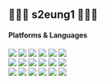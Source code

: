 
## 👩🏻‍💻 s2eung1 👩🏻‍💻

####  Platforms & Languages 
  
  
  <p>
    <img src="https://img.shields.io/badge/Python-3776AB?style=flat&logo=python&logoColor=white"> 
    <img src="https://img.shields.io/badge/C-1B1A17?style=flat&logo=C&logoColor=white"/>
    <img src="https://img.shields.io/badge/C++-00599C?style=flat&logo=c%2B%2B&logoColor=white">
    <img src="https://img.shields.io/badge/HTML-E34F26?style=flat&logo=html5&logoColor=white">
    <img src="https://img.shields.io/badge/CSS-1572B6?style=flat&logo=css3&logoColor=white">
    <img src="https://img.shields.io/badge/JavaScript-F7DF1E?style=flat&logo=javascript&logoColor=white"><br>
    <img src="https://img.shields.io/badge/React-61DAFB?style=flat&logo=React&logoColor=black"/>
    <img src="https://img.shields.io/badge/Android-3DDC84?style=flat&logo=Android&logoColor=white"/>
    <img src="https://img.shields.io/badge/Flutter-02569B?style=flat&logo=Flutter&logoColor=white"/>
    <img src="https://img.shields.io/badge/Angular.js-DD0031?style=flat&logo=angularjs&logoColor=white">
    <img src="https://img.shields.io/badge/MySQL-4479A1?style=flat&logo=mysql&logoColor=white">
    <img src="https://img.shields.io/badge/MongoDB-47A248?style=flat&logo=MongoDB&logoColor=white"><br>
    <img src="https://img.shields.io/badge/Firebase-FFCA28?style=flat&logo=Firebase&logoColor=white">
    <img src="https://img.shields.io/badge/Express-000000?style=flat&logo=Express&logoColor=white">  
    <img src="https://img.shields.io/badge/Node.js-339933?style=flat&logo=Node.js&logoColor=white">
    <img src="https://img.shields.io/badge/Linux-FCC624?style=flat&logo=Linux&logoColor=white">
    <img src="https://img.shields.io/badge/GitHub-181717?style=flat&logo=GitHub&logoColor=white">
    <img src="https://img.shields.io/badge/Git-F05032?style=flat&logo=Git&logoColor=white">
  </p>
  <br></br>



<!-- 
#### 🌱 Study
  <a href="https://solved.ac/profile/s2eung1"><img src="http://mazandi.herokuapp.com/api?handle=s2eung1&theme=warm" /></a>
-->



<!--
**s2eung1/s2eung1** is a ✨ _special_ ✨ repository because its `README.md` (this file) appears on your GitHub profile.

Here are some ideas to get you started:

- 🔭 I’m currently working on ...
- 🌱 I’m currently learning ...
- 👯 I’m looking to collaborate on ...
- 🤔 I’m looking for help with ...
- 💬 Ask me about ...
- 📫 How to reach me: ...
- 😄 Pronouns: ...
- ⚡ Fun fact: ...
-->
